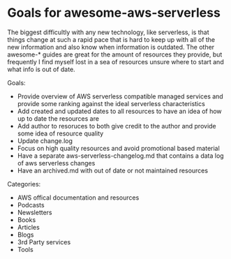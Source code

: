 # Goals for awesome-aws-serverless

The biggest difficultly with any new technology, like serverless, is that things change at such a rapid
pace that is hard to keep up with all of the new information and also know when information is outdated.
The other awesome-* guides are great for the amount of resources they provide, but frequently I find
myself lost in a sea of resources unsure where to start and what info is out of date.

Goals:

- Provide overview of AWS serverless compatible managed services and provide some ranking against the 
ideal serverless characteristics
- Add created and updated dates to all resources to have an idea of how up to date the resources are
- Add author to resoruces to both give credit to the author and provide some idea of resource quality
- Update change.log
- Focus on high quality resources and avoid promotional based material
- Have a separate aws-serverless-changelog.md that contains a data log of aws serverless changes
- Have an archived.md with out of date or not maintained resources

Categories:

- AWS offical documentation and resources
- Podcasts
- Newsletters
- Books
- Articles
- Blogs
- 3rd Party services
- Tools

